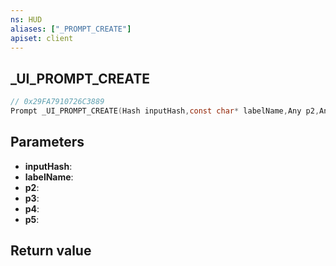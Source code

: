 ```yaml
---
ns: HUD
aliases: ["_PROMPT_CREATE"]
apiset: client
---
```

## _UI_PROMPT_CREATE

```c
// 0x29FA7910726C3889
Prompt _UI_PROMPT_CREATE(Hash inputHash,const char* labelName,Any p2,Any p3,Any p4,int p5);
```


## Parameters
* **inputHash**:
* **labelName**:
* **p2**:
* **p3**:
* **p4**:
* **p5**:

## Return value